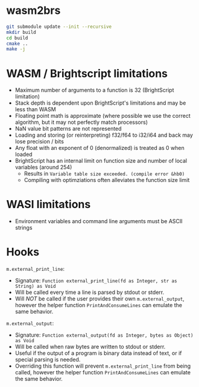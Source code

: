 # wasm2brs

```bash
git submodule update --init --recursive
mkdir build
cd build
cmake ..
make -j
```

# WASM / Brightscript limitations
- Maximum number of arguments to a function is 32 (BrightScript limitation)
- Stack depth is dependent upon BrightScript's limitations and may be less than WASM
- Floating point math is approximate (where possible we use the correct algorithm, but it may not perfectly match processors)
- NaN value bit patterns are not represented
- Loading and storing (or reinterpreting) f32/f64 to i32/i64 and back may lose precision / bits
- Any float with an exponent of 0 (denormalized) is treated as 0 when loaded
- BrightScript has an internal limit on function size and number of local variables (around 254)
  - Results in `Variable table size exceeded. (compile error &hb0)`
  - Compiling with optimziations often alleviates the function size limit

# WASI limitations
- Environment variables and command line arguments must be ASCII strings

# Hooks
`m.external_print_line`:
  - Signature: `Function external_print_line(fd as Integer, str as String) as Void`
  - Will be called every time a line is parsed by stdout or stderr.
  - Will *NOT* be called if the user provides their own `m.external_output`, however the helper function `PrintAndConsumeLines` can emulate the same behavior.

`m.external_output`:
  - Signature: `Function external_output(fd as Integer, bytes as Object) as Void`
  - Will be called when raw bytes are written to stdout or stderr.
  - Useful if the output of a program is binary data instead of text, or if special parsing is needed.
  - Overriding this function will prevent `m.external_print_line` from being called, however the helper function `PrintAndConsumeLines` can emulate the same behavior.
